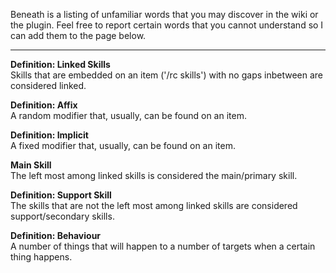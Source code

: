 Beneath is a listing of unfamiliar words that you may discover in the wiki or the plugin. Feel free to report certain words that you cannot understand so I can add them to the page below.

***

**Definition: Linked Skills**  
Skills that are embedded on an item ('/rc skills') with no gaps inbetween are considered linked.

**Definition: Affix**  
A random modifier that, usually, can be found on an item.

**Definition: Implicit**  
A fixed modifier that, usually, can be found on an item.

**Main Skill**  
The left most among linked skills is considered the main/primary skill.

**Definition: Support Skill**  
The skills that are not the left most among linked skills are considered support/secondary skills.

**Definition: Behaviour**  
A number of things that will happen to a number of targets when a certain thing happens.